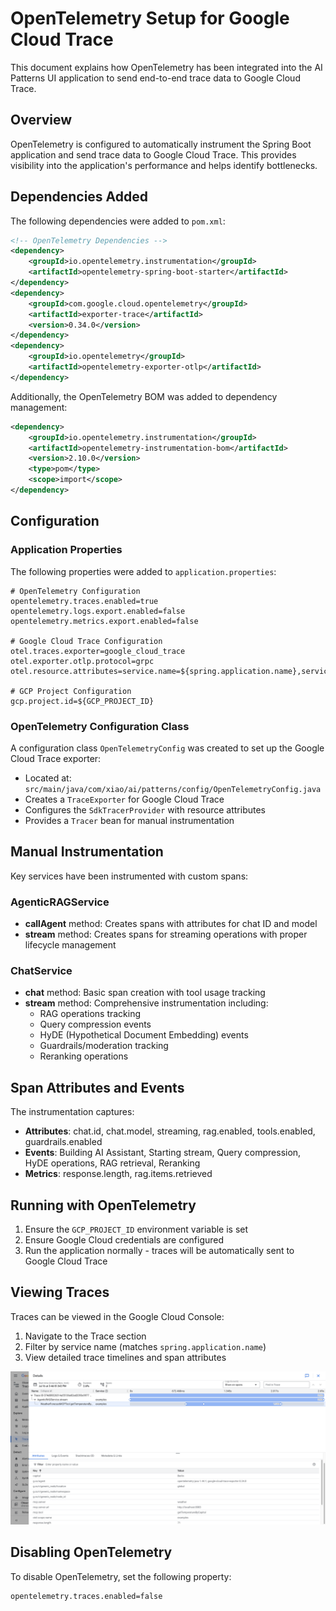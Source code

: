 # OpenTelemetry Setup for Google Cloud Trace

This document explains how OpenTelemetry has been integrated into the AI Patterns UI application to send end-to-end trace data to Google Cloud Trace.

## Overview

OpenTelemetry is configured to automatically instrument the Spring Boot application and send trace data to Google Cloud Trace. This provides visibility into the application's performance and helps identify bottlenecks.

## Dependencies Added

The following dependencies were added to `pom.xml`:

```xml
<!-- OpenTelemetry Dependencies -->
<dependency>
    <groupId>io.opentelemetry.instrumentation</groupId>
    <artifactId>opentelemetry-spring-boot-starter</artifactId>
</dependency>
<dependency>
    <groupId>com.google.cloud.opentelemetry</groupId>
    <artifactId>exporter-trace</artifactId>
    <version>0.34.0</version>
</dependency>
<dependency>
    <groupId>io.opentelemetry</groupId>
    <artifactId>opentelemetry-exporter-otlp</artifactId>
</dependency>
```

Additionally, the OpenTelemetry BOM was added to dependency management:

```xml
<dependency>
    <groupId>io.opentelemetry.instrumentation</groupId>
    <artifactId>opentelemetry-instrumentation-bom</artifactId>
    <version>2.10.0</version>
    <type>pom</type>
    <scope>import</scope>
</dependency>
```

## Configuration

### Application Properties

The following properties were added to `application.properties`:

```properties
# OpenTelemetry Configuration
opentelemetry.traces.enabled=true
opentelemetry.logs.export.enabled=false
opentelemetry.metrics.export.enabled=false

# Google Cloud Trace Configuration
otel.traces.exporter=google_cloud_trace
otel.exporter.otlp.protocol=grpc
otel.resource.attributes=service.name=${spring.application.name},service.version=1.0.0

# GCP Project Configuration
gcp.project.id=${GCP_PROJECT_ID}
```

### OpenTelemetry Configuration Class

A configuration class `OpenTelemetryConfig` was created to set up the Google Cloud Trace exporter:

- Located at: `src/main/java/com/xiao/ai/patterns/config/OpenTelemetryConfig.java`
- Creates a `TraceExporter` for Google Cloud Trace
- Configures the `SdkTracerProvider` with resource attributes
- Provides a `Tracer` bean for manual instrumentation

## Manual Instrumentation

Key services have been instrumented with custom spans:

### AgenticRAGService

- **callAgent** method: Creates spans with attributes for chat ID and model
- **stream** method: Creates spans for streaming operations with proper lifecycle management

### ChatService

- **chat** method: Basic span creation with tool usage tracking
- **stream** method: Comprehensive instrumentation including:
  - RAG operations tracking
  - Query compression events
  - HyDE (Hypothetical Document Embedding) events
  - Guardrails/moderation tracking
  - Reranking operations

## Span Attributes and Events

The instrumentation captures:

- **Attributes**: chat.id, chat.model, streaming, rag.enabled, tools.enabled, guardrails.enabled
- **Events**: Building AI Assistant, Starting stream, Query compression, HyDE operations, RAG retrieval, Reranking
- **Metrics**: response.length, rag.items.retrieved

## Running with OpenTelemetry

1. Ensure the `GCP_PROJECT_ID` environment variable is set
2. Ensure Google Cloud credentials are configured
3. Run the application normally - traces will be automatically sent to Google Cloud Trace

## Viewing Traces

Traces can be viewed in the Google Cloud Console:
1. Navigate to the Trace section
2. Filter by service name (matches `spring.application.name`)
3. View detailed trace timelines and span attributes

![Trace Example](images/TraceExample.png)

## Disabling OpenTelemetry

To disable OpenTelemetry, set the following property:

```properties
opentelemetry.traces.enabled=false
```
